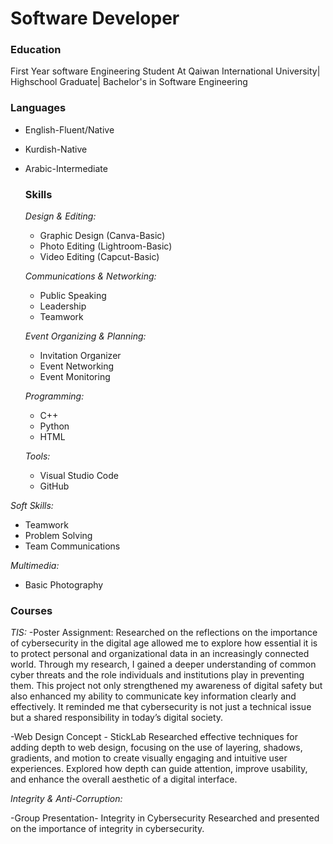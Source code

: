 # Software Developer

### Education
First Year software Engineering Student At Qaiwan International University| Highschool Graduate| Bachelor's in Software Engineering

### Languages
- English-Fluent/Native
- Kurdish-Native
- Arabic-Intermediate

  ### Skills

  *Design & Editing:*

  - Graphic Design (Canva-Basic)
  - Photo Editing (Lightroom-Basic)
  - Video Editing (Capcut-Basic)

  *Communications & Networking:*
  - Public Speaking
  - Leadership
  - Teamwork

  *Event Organizing & Planning:*
  - Invitation Organizer
  - Event Networking
  - Event Monitoring

  *Programming:*
  - C++
  - Python
  - HTML

  *Tools:*
  - Visual Studio Code
  - GitHub

*Soft Skills:*
- Teamwork
- Problem Solving
- Team Communications


*Multimedia:*
- Basic Photography

### Courses

*TIS:*
-Poster Assignment:
Researched on the reflections on the importance of cybersecurity in the digital age allowed me to explore how essential it is to protect personal and organizational data in an increasingly connected world. Through my research, I gained a deeper understanding of common cyber threats and the role individuals and institutions play in preventing them. This project not only strengthened my awareness of digital safety but also enhanced my ability to communicate key information clearly and effectively. It reminded me that cybersecurity is not just a technical issue but a shared responsibility in today’s digital society.

-Web Design Concept - StickLab
Researched effective techniques for adding depth to web design, focusing on the use of layering, shadows, gradients, and motion to create visually engaging and intuitive user experiences. Explored how depth can guide attention, improve usability, and enhance the overall aesthetic of a digital interface.


*Integrity & Anti-Corruption:*

-Group Presentation- Integrity in Cybersecurity
Researched and presented on the importance of integrity in cybersecurity.


  
  
  
